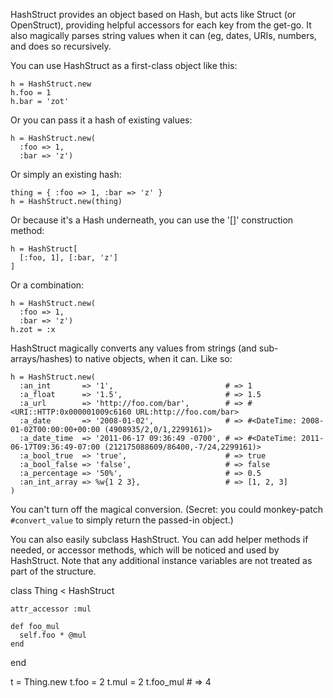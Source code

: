 HashStruct provides an object based on Hash, but acts like Struct (or OpenStruct), providing helpful
accessors for each key from the get-go. It also magically parses string values when it can (eg, dates,
URIs, numbers, and does so recursively.

You can use HashStruct as a first-class object like this:

    h = HashStruct.new
    h.foo = 1
    h.bar = 'zot'

Or you can pass it a hash of existing values:

    h = HashStruct.new(
      :foo => 1,
      :bar => 'z')

Or simply an existing hash:

    thing = { :foo => 1, :bar => 'z' }
    h = HashStruct.new(thing)

Or because it's a Hash underneath, you can use the '[]' construction method:

    h = HashStruct[
      [:foo, 1], [:bar, 'z']
    ]

Or a combination:

    h = HashStruct.new(
      :foo => 1,
      :bar => 'z')
    h.zot = :x

HashStruct magically converts any values from strings (and sub-arrays/hashes) to native objects, when it can.  Like so:

    h = HashStruct.new(
      :an_int       => '1',                         # => 1
      :a_float      => '1.5',                       # => 1.5
      :a_url        => 'http://foo.com/bar',        # => #<URI::HTTP:0x000001009c6160 URL:http://foo.com/bar>
      :a_date       => '2008-01-02',                # => #<DateTime: 2008-01-02T00:00:00+00:00 (4908935/2,0/1,2299161)>
      :a_date_time  => '2011-06-17 09:36:49 -0700', # => #<DateTime: 2011-06-17T09:36:49-07:00 (212175088609/86400,-7/24,2299161)>
      :a_bool_true  => 'true',                      # => true
      :a_bool_false => 'false',                     # => false
      :a_percentage => '50%',                       # => 0.5
      :an_int_array => %w{1 2 3},                   # => [1, 2, 3]
    )

You can't turn off the magical conversion. (Secret: you could monkey-patch `#convert_value` to
simply return the passed-in object.)

You can also easily subclass HashStruct. You can add helper methods if needed, or accessor methods,
which will be noticed and used by HashStruct. Note that any additional instance variables are not treated
as part of the structure.

  class Thing < HashStruct

    attr_accessor :mul

    def foo_mul
      self.foo * @mul
    end

  end

  t = Thing.new
  t.foo = 2
  t.mul = 2
  t.foo_mul   # => 4
